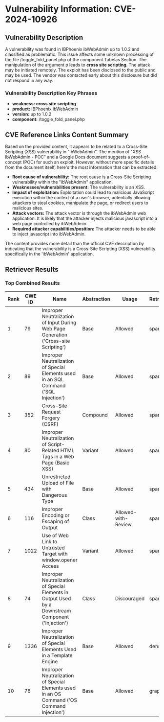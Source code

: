 # Vulnerability Information: CVE-2024-10926

## Vulnerability Description
A vulnerability was found in IBPhoenix ibWebAdmin up to 1.0.2 and classified as problematic. This issue affects some unknown processing of the file /toggle_fold_panel.php of the component Tabelas Section. The manipulation of the argument p leads to **cross site scripting**. The attack may be initiated remotely. The exploit has been disclosed to the public and may be used. The vendor was contacted early about this disclosure but did not respond in any way.

### Vulnerability Description Key Phrases
- **weakness:** **cross site scripting**
- **product:** IBPhoenix ibWebAdmin
- **version:** up to 1.0.2
- **component:** /toggle_fold_panel.php

## CVE Reference Links Content Summary
Based on the provided content, it appears to be related to a Cross-Site Scripting (XSS) vulnerability in "ibWebAdmin". The mention of "XSS ibWebAdmin - POC" and a Google Docs document suggests a proof-of-concept (POC) for such an exploit. However, without more specific details from the document itself, here's the most information that can be extracted:

- **Root cause of vulnerability:** The root cause is a Cross-Site Scripting vulnerability within the "ibWebAdmin" application.
- **Weaknesses/vulnerabilities present:** The vulnerability is an XSS.
- **Impact of exploitation:** Exploitation could lead to malicious JavaScript execution within the context of a user's browser, potentially allowing attackers to steal cookies, manipulate the page, or redirect users to malicious sites.
- **Attack vectors:** The attack vector is through the ibWebAdmin web application. It is likely that the attacker injects malicious javascript into a web page controlled by ibWebAdmin.
- **Required attacker capabilities/position:** The attacker needs to be able to inject javascript into ibWebAdmin.

The content provides more detail than the official CVE description by indicating that the vulnerability is a Cross-Site Scripting (XSS) vulnerability specifically in the 'ibWebAdmin' application.

## Retriever Results

### Top Combined Results

| Rank | CWE ID | Name | Abstraction | Usage  | Retrievers | Individual Scores |
|------|--------|------|-------------|-------|------------|-------------------|
| 1 | 79 | Improper Neutralization of Input During Web Page Generation ('Cross-site Scripting') | Base | Allowed | sparse | 0.577 |
| 2 | 89 | Improper Neutralization of Special Elements used in an SQL Command ('SQL Injection') | Base | Allowed | sparse | 0.538 |
| 3 | 352 | Cross-Site Request Forgery (CSRF) | Compound | Allowed | sparse | 0.467 |
| 4 | 80 | Improper Neutralization of Script-Related HTML Tags in a Web Page (Basic XSS) | Variant | Allowed | sparse | 0.443 |
| 5 | 434 | Unrestricted Upload of File with Dangerous Type | Base | Allowed | sparse | 0.438 |
| 6 | 116 | Improper Encoding or Escaping of Output | Class | Allowed-with-Review | sparse | 0.412 |
| 7 | 1022 | Use of Web Link to Untrusted Target with window.opener Access | Variant | Allowed | sparse | 0.395 |
| 8 | 74 | Improper Neutralization of Special Elements in Output Used by a Downstream Component ('Injection') | Class | Discouraged | sparse | 0.394 |
| 9 | 1336 | Improper Neutralization of Special Elements Used in a Template Engine | Base | Allowed | dense | 0.543 |
| 10 | 78 | Improper Neutralization of Special Elements used in an OS Command ('OS Command Injection') | Base | Allowed | graph | 0.003 |

